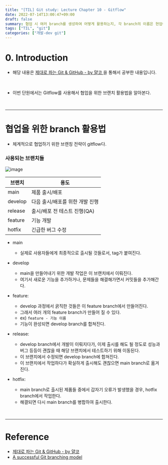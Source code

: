 ```yaml
---
title: "[TIL] Git study: Lecture Chapter 10 - Gitflow"
date: 2022-07-14T13:00:47+09:00
draft: false
summary: 협업 시 여러 branch를 생성하여 어떻게 활용하는지, 각 branch의 이름은 현업에서 주로 사용되는 이름이 있는지 Gitflow를 사용한 브랜치 활용법에 대해 알아본다.  
tags: ["TIL", "git"]
categories: ["개발-dev git"]
---
```

# 0. Introduction

- 해당 내용은 [제대로 파는 Git & GitHub - by 얄코 ](https://www.inflearn.com/course/%EC%A0%9C%EB%8C%80%EB%A1%9C-%ED%8C%8C%EB%8A%94-%EA%B9%83/dashboard)을 통해서 공부한 내용입니다.

<br>

- 이번 단원에서는 Gitflow를 사용해서 협업을 위한 브랜치 활용법을 알아본다.

<br>

---

# 협업을 위한 branch 활용법

- 체계적으로 협업하기 위한 브랜칭 전략이 gitflow다.

### 사용되는 브랜치들

![image](https://nvie.com/img/git-model@2x.png)

| 브랜치  | 용도                            |
| ------- | ------------------------------- |
| main    | 제품 출시/배포                  |
| develop | 다음 출시/배포를 위한 개발 진행 |
| release | 출시/배포 전 테스트 진행(QA)    |
| feature | 기능 개발                       |
| hotfix  | 긴급한 버그 수정                |

- main

  - 실제로 사용자들에게 최종적으로 출시될 것들로서, tag가 붙여진다.

- develop

  - main을 만들어내기 위한 개발 작업은 이 브랜치에서 이뤄진다.
  - 여기서 새로운 기능을 추가하거나, 문제들을 해결해가면서 커밋들을 추가해간다.

- feature:

  - develop 과정에서 굵직한 것들은 이 feature branch에서 만들어진다.
  - 그래서 여러 개의 feature branch가 만들어 질 수 있다.
  - ex) `feature - 기능 이름`
  - 기능이 완성되면 develop branch를 합쳐진다.

- release:

  - develop branch에서 개발이 이뤄지다가, 이제 출시를 해도 될 정도로 성능과 버그 등등이 괜찮을 때 해당 브랜치에서 테스트하기 위해 이동된다.
  - 이 브랜치에서 수정되면 develop branch에 합쳐진다.
  - 이 브랜치에서 작업하다가 확실하게 출시해도 괜찮으면 main branch로 옮겨진다.

- hotfix:
  - main branch로 출시된 제품들 중에서 갑자기 오류가 발생했을 경우, hotfix branch에서 작업한다.
  - 해결되면 다시 main branch를 병합하여 출시한다.

<br>

---

# Reference

- [제대로 파는 Git & GitHub - by 얄코](https://www.inflearn.com/course/%EC%A0%9C%EB%8C%80%EB%A1%9C-%ED%8C%8C%EB%8A%94-%EA%B9%83/dashboard)
- [A successful Git branching model](https://nvie.com/posts/a-successful-git-branching-model/)